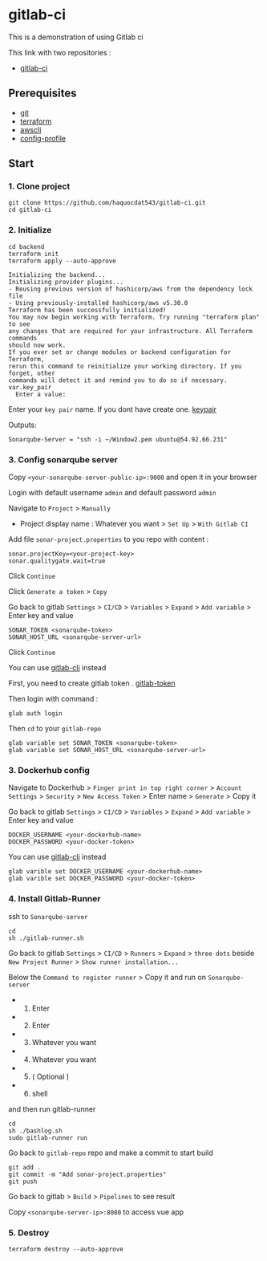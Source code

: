 # gitlab-ci
This is a demonstration of using Gitlab ci

This link with two repositories :
* [gitlab-ci](https://gitlab.com/haquocdat543/ci)
## Prerequisites
* [git](https://git-scm.com/downloads)
* [terraform](https://developer.hashicorp.com/terraform/tutorials/aws-get-started/install-cli)
* [awscli](https://docs.aws.amazon.com/cli/latest/userguide/getting-started-install.html)
* [config-profile](https://docs.aws.amazon.com/cli/latest/reference/configure/)
## Start
### 1. Clone project
```
git clone https://github.com/haquocdat543/gitlab-ci.git
cd gitlab-ci
```
### 2. Initialize
```
cd backend
terraform init
terraform apply --auto-approve
```
```
Initializing the backend...
Initializing provider plugins...
- Reusing previous version of hashicorp/aws from the dependency lock file
- Using previously-installed hashicorp/aws v5.30.0
Terraform has been successfully initialized!
You may now begin working with Terraform. Try running "terraform plan" to see
any changes that are required for your infrastructure. All Terraform commands
should now work.
If you ever set or change modules or backend configuration for Terraform,
rerun this command to reinitialize your working directory. If you forget, other
commands will detect it and remind you to do so if necessary.
var.key_pair
  Enter a value:
```
Enter your `key pair` name. If you dont have create one. [keypair](https://docs.aws.amazon.com/AWSEC2/latest/UserGuide/create-key-pairs.html)

Outputs:
```
Sonarqube-Server = "ssh -i ~/Window2.pem ubuntu@54.92.66.231"
```

### 3. Config sonarqube server
Copy `<your-sonarqube-server-public-ip>:9000` and open it in your browser

Login with default username `admin` and default password `admin`

Navigate to `Project` > `Manually`

* Project display name : Whatever you want > `Set Up` > `With Gitlab CI`

Add file `sonar-project.properties` to you repo with content :
```
sonar.projectKey=<your-project-key>
sonar.qualitygate.wait=true
```
Click `Continue`

Click `Generate a token` > `Copy`

Go back to gitlab `Settings` > `CI/CD` > `Variables` > `Expand` > `Add variable` > Enter key and value
```
SONAR_TOKEN <sonarqube-token>
SONAR_HOST_URL <sonarqube-server-url>
```
Click `Continue`

You can use [gitlab-cli](https://gitlab.com/gitlab-org/cli) instead

First, you need to create gitlab token . [gitlab-token](https://docs.gitlab.com/ee/user/profile/personal_access_tokens.html)

Then login with command :
```
glab auth login
```
Then `cd` to your `gitlab-repo`
```
glab variable set SONAR_TOKEN <sonarqube-token>
glab variable set SONAR_HOST_URL <sonarqube-server-url>
```
### 3. Dockerhub config

Navigate to Dockerhub > `Finger print in top right corner` >  `Account Settings` > `Security` > `New Access Token` > Enter name > `Generate` > Copy it

Go back to gitlab `Settings` > `CI/CD` > `Variables` > `Expand` > `Add variable` > Enter key and value

```
DOCKER_USERNAME <your-dockerhub-name>
DOCKER_PASSWORD <your-docker-token>
```
You can use [gitlab-cli](https://gitlab.com/gitlab-org/cli) instead
```
glab varible set DOCKER_USERNAME <your-dockerhub-name>
glab varible set DOCKER_PASSWORD <your-docker-token>
```
### 4. Install Gitlab-Runner
ssh to `Sonarqube-server` 
```
cd
sh ./gitlab-runner.sh
```

Go back to gitlab `Settings` > `CI/CD` > `Runners` > `Expand` > `three dots` beside `New Project Runner` > `Show runner installation...`

Below the `Command to register runner` > Copy it and run on `Sonarqube-server` 
* 1. Enter
* 2. Enter
* 3. Whatever you want
* 4. Whatever you want
* 5. ( Optional )
* 6. shell

and then run gitlab-runner
```
cd
sh ./bashlog.sh
sudo gitlab-runner run
```

Go back to `gitlab-repo` repo and make a commit to start build
```
git add .
git commit -m "Add sonar-project.properties"
git push
```

Go back to gitlab > `Build` > `Pipelines` to see result 

Copy `<sonarqube-server-ip>:8080` to access vue app

### 5. Destroy
```
terraform destroy --auto-approve
```

